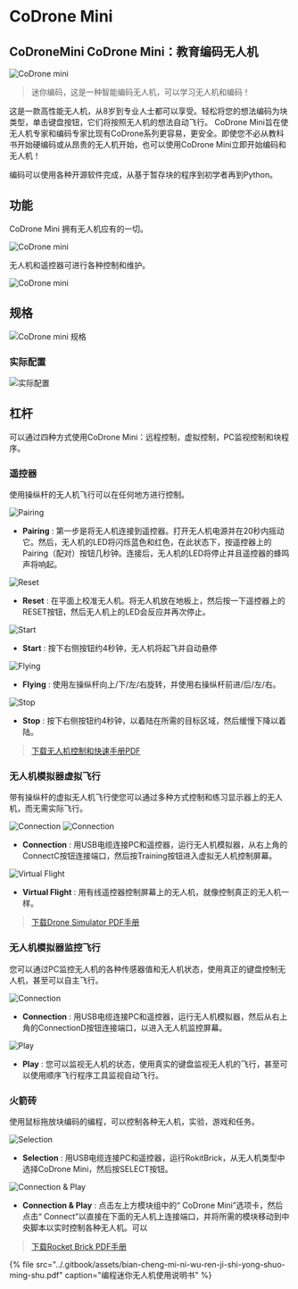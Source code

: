 # CoDrone Mini

## CoDroneMini CoDrone Mini：教育编码无人机

![CoDrone mini](../.gitbook/assets/0001.png)

> 迷你编码，这是一种智能编码无人机，可以学习无人机和编码！

这是一款高性能无人机，从8岁到专业人士都可以享受。轻松将您的想法编码为块类型，单击键盘按钮，它们将按照无人机的想法自动飞行。 CoDrone Mini旨在使无人机专家和编码专家比现有CoDrone系列更容易，更安全。即使您不必从教科书开始硬编码或从昂贵的无人机开始，也可以使用CoDrone Mini立即开始编码和无人机！

编码可以使用各种开源软件完成，从基于暂存块的程序到初学者再到Python。

## 功能

CoDrone Mini 拥有无人机应有的一切。

![CoDrone mini](../.gitbook/assets/0002.png)

无人机和遥控器可进行各种控制和维护。

![CoDrone mini](../.gitbook/assets/0003.png)

## 规格

![CoDrone mini &#x89C4;&#x683C;](../.gitbook/assets/0004.png)

### 实际配置

![&#x5B9E;&#x9645;&#x914D;&#x7F6E;](../.gitbook/assets/0005.png)

## 杠杆

可以通过四种方式使用CoDrone Mini：远程控制，虚拟控制，PC监视控制和块程序。

### 遥控器

使用操纵杆的无人机飞行可以在任何地方进行控制。

![Pairing](../.gitbook/assets/0006.png)

* **Pairing** :  第一步是将无人机连接到遥控器。打开无人机电源并在20秒内摇动它。然后，无人机的LED将闪烁蓝色和红色，在此状态下，按遥控器上的Pairing（配对）按钮几秒钟。连接后，无人机的LED将停止并且遥控器的蜂鸣声将响起。

![Reset](../.gitbook/assets/0007.png)

* **Reset**  : 在平面上校准无人机。将无人机放在地板上，然后按一下遥控器上的RESET按钮，然后无人机上的LED会反应并再次停止。

![Start](../.gitbook/assets/0008.png)

* **Start** : 按下右侧按钮约4秒钟，无人机将起飞并自动悬停

![Flying](../.gitbook/assets/0009.png)

* **Flying** : 使用左操纵杆向上/下/左/右旋转，并使用右操纵杆前进/后/左/右。

![Stop](../.gitbook/assets/0010.png)

* **Stop** : 按下右侧按钮约4秒钟，以着陆在所需的目标区域，然后缓慢下降以着陆。

> [下载无人机控制和快速手册PDF](https://github.com/EBWon/manual_cn/raw/master/codronemini/pdf/编程迷你无人机使用说明书.pdf)

### 无人机模拟器虚拟飞行

带有操纵杆的虚拟无人机飞行使您可以通过多种方式控制和练习显示器上的无人机，而无需实际飞行。

![Connection](../.gitbook/assets/0011-1.png) ![Connection](../.gitbook/assets/0011.jpg)

* **Connection** : 用USB电缆连接PC和遥控器，运行无人机模拟器，从右上角的ConnectC按钮连接端口，然后按Training按钮进入虚拟无人机控制屏幕。

![Virtual Flight](../.gitbook/assets/0012.png)

* **Virtual Flight** : 用有线遥控器控制屏幕上的无人机，就像控制真正的无人机一样。

> [下载Drone Simulator PDF手册](https://github.com/EBWon/manual_cn/raw/master/codronemini/pdf/simulator.pdf)

### 无人机模拟器监控飞行

您可以通过PC监控无人机的各种传感器值和无人机状态，使用真正的键盘控制无人机，甚至可以自主飞行。

![Connection](../.gitbook/assets/0013.png)

* **Connection** : 用USB电缆连接PC和遥控器，运行无人机模拟器，然后从右上角的ConnectionD按钮连接端口，以进入无人机监控屏幕。

![Play](../.gitbook/assets/0014.png)

* **Play** : 您可以监视无人机的状态，使用真实的键盘监视无人机的飞行，甚至可以使用顺序飞行程序工具监视自动飞行。

### 火箭砖

使用鼠标拖放块编码的编程，可以控制各种无人机，实验，游戏和任务。

![Selection](../.gitbook/assets/0015.png)

* **Selection** : 用USB电缆连接PC和遥控器，运行RokitBrick，从无人机类型中选择CoDrone Mini，然后按SELECT按钮。

![Connection &amp; Play](../.gitbook/assets/0016.png)

* **Connection & Play** : 点击左上方模块组中的“ CoDrone Mini”选项卡，然后点击“ Connect”以直接在下面的无人机上连接端口，并将所需的模块移动到中央脚本以实时控制各种无人机。可以

> [下载Rocket Brick PDF手册](https://github.com/EBWon/manual_cn/raw/master/codronemini/pdf/rokit.pdf)

{% file src="../.gitbook/assets/bian-cheng-mi-ni-wu-ren-ji-shi-yong-shuo-ming-shu.pdf" caption="编程迷你无人机使用说明书" %}



